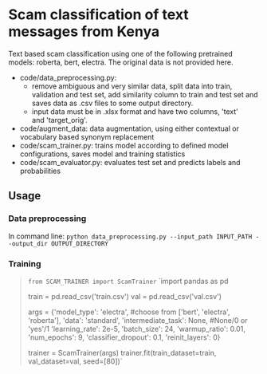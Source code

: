 # Scam classification of text messages from Kenya

Text based scam classification using one of the following pretrained models: roberta, bert, electra. 
The original data is not provided here. 
 



- code/data_preprocessing.py: 
     - remove ambiguous and very similar data, split data into train, validation and test set, add similarity column to train and test set and saves  data as .csv files to some output directory. 
     - input data must be in .xlsx format and have two columns, 'text'  
       and 'target_orig'. 
- code/augment_data: data augmentation, using either contextual or vocabulary based synonym replacement 
- code/scam_trainer.py: trains model according to defined model configurations, saves model and training statistics
- code/scam_evaluator.py: evaluates test set and predicts labels and probabilities 

## Usage

### Data preprocessing 

In command line: 
`python data_preprocessing.py --input_path INPUT_PATH --output_dir OUTPUT_DIRECTORY`

### Training 

>`from SCAM_TRAINER import ScamTrainer`
>`import pandas as pd
>
>train = pd.read_csv('train.csv')
>val = pd.read_csv('val.csv')
>
>args = {'model_type': 'electra', #choose from ['bert', 'electra', 'roberta'], 
>        'data': 'standard', 
>         'intermediate_task': None, #None/0 or 'yes'/1
>         'learning_rate': 2e-5, 
>         'batch_size': 24,
>         'warmup_ratio': 0.01, 
>         'num_epochs': 9, 
>         'classifier_dropout': 0.1,
>         'reinit_layers': 0}
>
>trainer = ScamTrainer(args)
>trainer.fit(train_dataset=train, val_dataset=val, seed=[80])`
